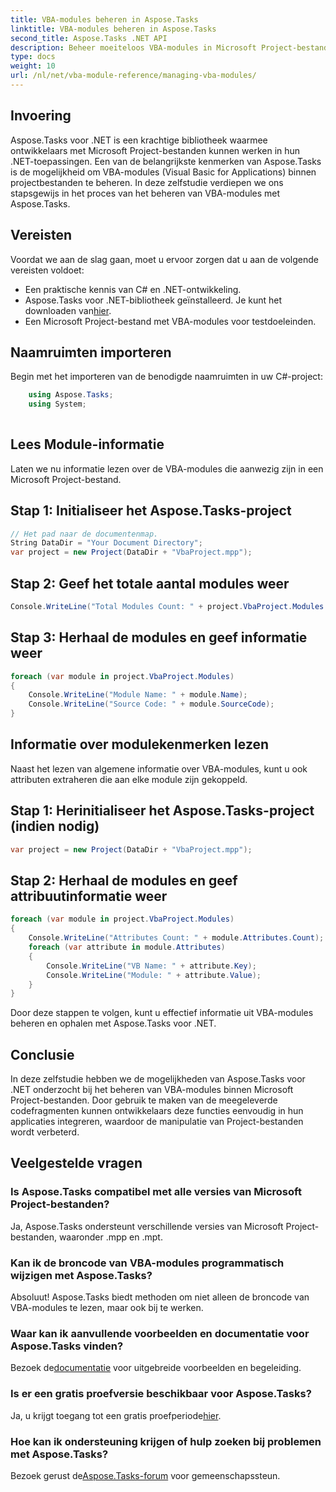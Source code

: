 ```yaml
---
title: VBA-modules beheren in Aspose.Tasks
linktitle: VBA-modules beheren in Aspose.Tasks
second_title: Aspose.Tasks .NET API
description: Beheer moeiteloos VBA-modules in Microsoft Project-bestanden met Aspose.Tasks voor .NET. Ontdek stapsgewijze begeleiding en verbeter uw ontwikkelingsworkflow.
type: docs
weight: 10
url: /nl/net/vba-module-reference/managing-vba-modules/
---
```

## Invoering
Aspose.Tasks voor .NET is een krachtige bibliotheek waarmee ontwikkelaars met Microsoft Project-bestanden kunnen werken in hun .NET-toepassingen. Een van de belangrijkste kenmerken van Aspose.Tasks is de mogelijkheid om VBA-modules (Visual Basic for Applications) binnen projectbestanden te beheren. In deze zelfstudie verdiepen we ons stapsgewijs in het proces van het beheren van VBA-modules met Aspose.Tasks.
## Vereisten
Voordat we aan de slag gaan, moet u ervoor zorgen dat u aan de volgende vereisten voldoet:
- Een praktische kennis van C# en .NET-ontwikkeling.
-  Aspose.Tasks voor .NET-bibliotheek geïnstalleerd. Je kunt het downloaden van[hier](https://releases.aspose.com/tasks/net/).
- Een Microsoft Project-bestand met VBA-modules voor testdoeleinden.
## Naamruimten importeren
Begin met het importeren van de benodigde naamruimten in uw C#-project:
```csharp
    using Aspose.Tasks;
    using System;
    
```
## Lees Module-informatie
Laten we nu informatie lezen over de VBA-modules die aanwezig zijn in een Microsoft Project-bestand.
## Stap 1: Initialiseer het Aspose.Tasks-project
```csharp
// Het pad naar de documentenmap.
String DataDir = "Your Document Directory";
var project = new Project(DataDir + "VbaProject.mpp");
```
## Stap 2: Geef het totale aantal modules weer
```csharp
Console.WriteLine("Total Modules Count: " + project.VbaProject.Modules.Count);
```
## Stap 3: Herhaal de modules en geef informatie weer
```csharp
foreach (var module in project.VbaProject.Modules)
{
    Console.WriteLine("Module Name: " + module.Name);
    Console.WriteLine("Source Code: " + module.SourceCode);
}
```
## Informatie over modulekenmerken lezen
Naast het lezen van algemene informatie over VBA-modules, kunt u ook attributen extraheren die aan elke module zijn gekoppeld.
## Stap 1: Herinitialiseer het Aspose.Tasks-project (indien nodig)
```csharp
var project = new Project(DataDir + "VbaProject.mpp");
```
## Stap 2: Herhaal de modules en geef attribuutinformatie weer
```csharp
foreach (var module in project.VbaProject.Modules)
{
    Console.WriteLine("Attributes Count: " + module.Attributes.Count);
    foreach (var attribute in module.Attributes)
    {
        Console.WriteLine("VB Name: " + attribute.Key);
        Console.WriteLine("Module: " + attribute.Value);
    }
}
```
Door deze stappen te volgen, kunt u effectief informatie uit VBA-modules beheren en ophalen met Aspose.Tasks voor .NET.
## Conclusie
In deze zelfstudie hebben we de mogelijkheden van Aspose.Tasks voor .NET onderzocht bij het beheren van VBA-modules binnen Microsoft Project-bestanden. Door gebruik te maken van de meegeleverde codefragmenten kunnen ontwikkelaars deze functies eenvoudig in hun applicaties integreren, waardoor de manipulatie van Project-bestanden wordt verbeterd.

## Veelgestelde vragen
### Is Aspose.Tasks compatibel met alle versies van Microsoft Project-bestanden?
Ja, Aspose.Tasks ondersteunt verschillende versies van Microsoft Project-bestanden, waaronder .mpp en .mpt.
### Kan ik de broncode van VBA-modules programmatisch wijzigen met Aspose.Tasks?
Absoluut! Aspose.Tasks biedt methoden om niet alleen de broncode van VBA-modules te lezen, maar ook bij te werken.
### Waar kan ik aanvullende voorbeelden en documentatie voor Aspose.Tasks vinden?
 Bezoek de[documentatie](https://reference.aspose.com/tasks/net/) voor uitgebreide voorbeelden en begeleiding.
### Is er een gratis proefversie beschikbaar voor Aspose.Tasks?
Ja, u krijgt toegang tot een gratis proefperiode[hier](https://releases.aspose.com/).
### Hoe kan ik ondersteuning krijgen of hulp zoeken bij problemen met Aspose.Tasks?
Bezoek gerust de[Aspose.Tasks-forum](https://forum.aspose.com/c/tasks/15) voor gemeenschapssteun.